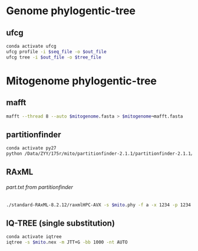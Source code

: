 # Genome phylogentic-tree
## ufcg
```bash
conda activate ufcg
ufcg profile -i $seq_file -o $out_file
ufcg tree -i $out_file -o $tree_file
```

# Mitogenome phylogentic-tree
## mafft
```bash
mafft --thread 8 --auto $mitogenome.fasta > $mitogenome¬mafft.fasta
```

## partitionfinder
```bash
conda activate py27
python /Data/ZYY/175r/mito/partitionfinder-2.1.1/partitionfinder-2.1.1/PartitionFinder.py ./
```

## RAxML 
###### part.txt from partitionfinder
```bash
./standard-RAxML-8.2.12/raxmlHPC-AVX -s $mito.phy -f a -x 1234 -p 1234 -# 100 -m GTRGAMMA -q $part.txt -n $OUT_PREFIX
```

## IQ-TREE (single substitution)
```bash
conda activate iqtree
iqtree -s $mito.nex -m JTT+G -bb 1000 -nt AUTO
```
